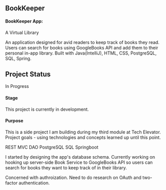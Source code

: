 ## BookKeeper

#### BookKeeper App:

A Virtual Library

An application designed for avid readers to keep track of books they read. Users can search for books using GoogleBooks API and add them to their personal in-app library.
Built with Java(IntelliJ), HTML, CSS, PostgreSQL, SQL, Spring.

## Project Status
In Progress

#### Stage

This project is currently in development.

#### Purpose

This is a side project I am building during my third module at Tech Elevator. Project goals - using technologies and concepts learned up until this point.


REST
MVC
DAO
PostgreSQL
SQL
Springboot

I started by designing the app's database schema. Currently working on hooking up  server-side Book Service to GoogleBooks API so users can search
for books they want to keep track of in their library.

Concerned with authroization. Need to do research on OAuth and two-factor authentication.
